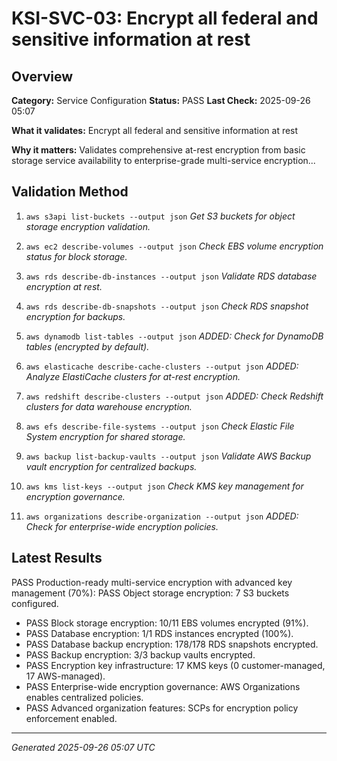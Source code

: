 # KSI-SVC-03: Encrypt all federal and sensitive information at rest

## Overview

**Category:** Service Configuration
**Status:** PASS
**Last Check:** 2025-09-26 05:07

**What it validates:** Encrypt all federal and sensitive information at rest

**Why it matters:** Validates comprehensive at-rest encryption from basic storage service availability to enterprise-grade multi-service encryption...

## Validation Method

1. `aws s3api list-buckets --output json`
   *Get S3 buckets for object storage encryption validation.*

2. `aws ec2 describe-volumes --output json`
   *Check EBS volume encryption status for block storage.*

3. `aws rds describe-db-instances --output json`
   *Validate RDS database encryption at rest.*

4. `aws rds describe-db-snapshots --output json`
   *Check RDS snapshot encryption for backups.*

5. `aws dynamodb list-tables --output json`
   *ADDED: Check for DynamoDB tables (encrypted by default).*

6. `aws elasticache describe-cache-clusters --output json`
   *ADDED: Analyze ElastiCache clusters for at-rest encryption.*

7. `aws redshift describe-clusters --output json`
   *ADDED: Check Redshift clusters for data warehouse encryption.*

8. `aws efs describe-file-systems --output json`
   *Check Elastic File System encryption for shared storage.*

9. `aws backup list-backup-vaults --output json`
   *Validate AWS Backup vault encryption for centralized backups.*

10. `aws kms list-keys --output json`
   *Check KMS key management for encryption governance.*

11. `aws organizations describe-organization --output json`
   *ADDED: Check for enterprise-wide encryption policies.*

## Latest Results

PASS Production-ready multi-service encryption with advanced key management (70%): PASS Object storage encryption: 7 S3 buckets configured.
- PASS Block storage encryption: 10/11 EBS volumes encrypted (91%).
- PASS Database encryption: 1/1 RDS instances encrypted (100%).
- PASS Database backup encryption: 178/178 RDS snapshots encrypted.
- PASS Backup encryption: 3/3 backup vaults encrypted.
- PASS Encryption key infrastructure: 17 KMS keys (0 customer-managed, 17 AWS-managed).
- PASS Enterprise-wide encryption governance: AWS Organizations enables centralized policies.
- PASS Advanced organization features: SCPs for encryption policy enforcement enabled.

---
*Generated 2025-09-26 05:07 UTC*